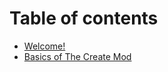 # Table of contents

* [Welcome!](README.md)
* [Basics of The Create Mod](basics-of-the-create-mod.md)
